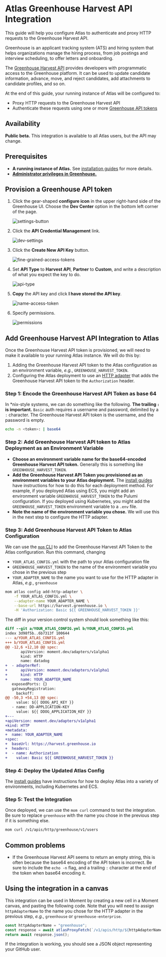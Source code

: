 # Atlas Greenhouse Harvest API Integration

This guide will help you configure Atlas to authenticate and proxy HTTP requests to the Greenhouse Harvest API.

Greenhouse is an applicant tracking system (ATS) and hiring system that helps organizations manage the hiring process, from job postings and interview scheduling, to offer letters and onboarding.

The [Greenhouse Harvest API][gh-rest-api] provides developers with programmatic access to the Greenhouse platform.
It can be used to update candidate information, advance, move, and reject candidates, add attachments to candidate profiles, and so on.

At the end of this guide, your running instance of Atlas will be configured to:

-   Proxy HTTP requests to the Greenhouse Harvest API
-   Authenticate these requests using one or more [Greenhouse API tokens][api-token]

## Availability

**Public beta.** This integration is available to all Atlas users, but the API may change.

## Prerequisites

-   **A running instance of Atlas.** See [installation guides][install-guides] for more details.
-   [**Administrator privileges in Greenhouse.**][gh-admin]

## Provision a Greenhouse API token

1. Click the gear-shaped **configure icon** in the upper right-hand side of the Greenhouse UI.
   Choose the **Dev Center** option in the bottom left corner of the page.

    ![settings-button](/docs/atlas-docs/images/greenhouse-settings.png)

1. Click the **API Credential Management** link.

    ![dev-settings](/docs/atlas-docs/images/greenhouse-api-cred-mgmt.png)

1. Click the **Create New API Key** button.

    ![fine-grained-access-tokens](/docs/atlas-docs/images/greenhouse-create-api-key-button.png)

1. Set **API Type** to **Harvest API**, **Partner** to **Custom**, and write a description of what you expect the key to do.

    ![api-type](/docs/atlas-docs/images/greenhouse-create-new-cred.png)

1. **Copy** the API key and click **I have stored the API key**.

    ![name-access-token](/docs/atlas-docs/images/greenhouse-copy-save-key.png)

1. Specify permissions.

    ![permissions](/docs/atlas-docs/images/greenhouse-set-permissions.png)

## Add Greenhouse Harvest API Integration to Atlas

Once the Greenhouse Harvest API token is provisioned, we will need to make it available to your running Atlas instance.
We will do this by:

1. Adding the Greenhouse Harvest API token to the Atlas configuration as an environment variable, _e.g._, `GREENHOUSE_HARVEST_TOKEN`.
1. Configuring the Atlas deployment to use an [HTTP adapter][http-adapter] that adds the Greenhouse Harvest API token to the `Authorization` header.

### Step 1: Encode the Greenhouse Harvest API Token as base 64

In \*nix-style systems, we can do something like the following.
**The trailing `:` is important.**
`Basic` auth requires a username and password, delimited by a `:` character.
The Greenhouse Harvest API token is the username, and the password is empty.

```sh
echo -n <token>: | base64
```

### Step 2: Add Greenhouse Harvest API token to Atlas Deployment as an Environment Variable

-   **Choose an environment variable name for the base64-encoded Greenhouse Harvest API token.**
    Generally this is something like `GREENHOUSE_HARVEST_TOKEN`.
-   **Add the Greenhouse Harvest API Token you provisioned as an environment variables to your Atlas deployment.**
    The [install guides][install-guides] have instructions for how to do this for each deployment method.
    For example, if you deployed Atlas using ECS, you might add an environment variable `GREENHOUSE_HARVEST_TOKEN` to the Pulumi configuration.
    If you deployed using Kubernetes, you might add the `GREENHOUSE_HARVEST_TOKEN` environment variable to a `.env` file.
-   **Note the name of the environment variable you chose.** We will use this in the next step to configure the HTTP adapter.

### Step 3: Add Greenhouse Harvest API Token to Atlas Configuration

We can use the [`mom` CLI][mom] to add the Greenhouse Harvest API Token to the Atlas configuration.
Run this command, changing

-   `YOUR_ATLAS_CONFIG.yml` with the path to your Atlas configuration file
-   `GREENHOUSE_HARVEST_TOKEN` to the name of the environment variable you chose in the previous step
-   `YOUR_ADAPTER_NAME` to the name you want to use for the HTTP adapter in Atlas, _e.g._, `greenhouse`

```sh
mom atlas config add-http-adapter \
    -f YOUR_ATLAS_CONFIG.yml \
    --adapter-name YOUR_ADAPTER_NAME \
    --base-url https://harvest.greenhouse.io \
    -H 'Authorization: Basic ${{ GREENHOUSE_HARVEST_TOKEN }}'
```

The diff in your version control system should look something like this:

```diff
diff --git a/YOUR_ATLAS_CONFIG.yml b/YOUR_ATLAS_CONFIG.yml
index 3d98f5b..6b7313f 100644
--- a/YOUR_ATLAS_CONFIG.yml
+++ b/YOUR_ATLAS_CONFIG.yml
@@ -12,6 +12,10 @@ spec:
       apiVersion: moment.dev/adapters/v1alpha1
       kind: HTTP
       name: datadog
+  - adapterRef:
+      apiVersion: moment.dev/adapters/v1alpha1
+      kind: HTTP
+      name: YOUR_ADAPTER_NAME
   exposedPorts: {}
   gatewayRegistration:
     backoff:
@@ -50,3 +54,13 @@ spec:
     value: ${{ DDOG_API_KEY }}
   - name: DD-APPLICATION-KEY
     value: ${{ DDOG_APPLICATION_KEY }}
+---
+apiVersion: moment.dev/adapters/v1alpha1
+kind: HTTP
+metadata:
+  name: YOUR_ADAPTER_NAME
+spec:
+  baseUrl: https://harvest.greenhouse.io
+  headers:
+  - name: Authorization
+    value: Basic ${{ GREENHOUSE_HARVEST_TOKEN }}
```

### Step 4: Deploy the Updated Atlas Config

The [install guides][install-guides] have instructions for how to deploy Atlas into a variety of environments, including Kubernetes and ECS.

### Step 5: Test the Integration

Once deployed, we can use the `mom curl` command to test the integration.
Be sure to replace `greenhouse` with the name you chose in the previous step if it is something else.

```sh
mom curl /v1/apis/http/greenhouse/v1/users
```

## Common problems

-   If the Greenhouse Harvest API seems to return an empty string, this is often because the base64 encoding of the API token is incorrect.
    Be sure to include the `echo -n` flag, and a trailing `:` character at the end of the token when base64 encoding it.

## Using the integration in a canvas

This integration can be used in Moment by creating a new cell in a Moment canvas, and pasting the following code.
Note that you will need to assign `httpAdapterName` to the name you chose for the HTTP adapter in the previous step, _e.g._, `greenhouse` or `greenhouse-enterprise`.

```typescript
const httpAdapterName = "greenhouse";
const response = await atlasProxyFetch(`/v1/apis/http/${httpAdapterName}/v1/users`);
return await response.json();
```

If the integration is working, you should see a JSON object representing your GitHub user.

[gh-rest-api]: https://developers.greenhouse.io/harvest.html?shell#introduction
[api-token]: https://developers.greenhouse.io/harvest.html?shell#authentication
[gh-admin]: https://support.greenhouse.io/hc/en-us/sections/360001198631-Admin-guideroles-in-an-organization#organization-owners
[http-adapter]: /docs/atlas-docs/integrations/http-and-rest-apis.md
[mom]: /docs/atlas-docs/Installations/mom-cli-reference.md
[install-guides]: /docs/atlas-docs/Installations/
